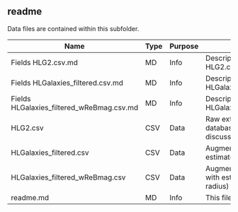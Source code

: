 ## readme
Data files are contained within this subfolder.

| Name                                      | Type | Purpose | Description                                                                             |
|-------------------------------------------|------|---------|-----------------------------------------------------------------------------------------|
| Fields HLG2.csv.md                        | MD   | Info    | Description of fields / columns in HLG2.csv                                             |
| Fields HLGalaxies_filtered.csv.md         | MD   | Info    | Description of fields / columns in HLGalaxies_filtered.csv                              |
| Fields HLGalaxies_filtered_wReBmag.csv.md | MD   | Info    | Description of fields / columns in HLGalaxies_filtered_wReBmag.csv                      |
| HLG2.csv                                  | CSV  | Data    | Raw extract from Hyperleda database based on filter criteria discussed.                 |
| HLGalaxies_filtered.csv                   | CSV  | Data    | Augmented galaxy data, with estimated counts of hosted GCs.                             |
| HLGalaxies_filtered_wReBmag.csv           | CSV  | Data    | Augmented galaxy and GC data, with estimated sizes (effective radius) of host galaxies. |
| readme.md                                 | MD   | Info    | This file                                                                               |
